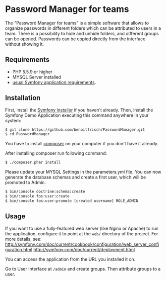 Password Manager for teams
========================

The "Password Manager for teams" is a simple software that allows to organize passwords in different folders which can be attributed to users in a team.
There is a possibility to hide and unhide folders, and different groups can be opened.
Passwords can be copied directly from the interface without showing it.

Requirements
------------

  * PHP 5.5.9 or higher
  * MYSQL Server installed
  * [usual Symfony application requirements](http://symfony.com/doc/current/reference/requirements.html).


Installation
------------

First, install the [Symfony Installer](https://github.com/symfony/symfony-installer)
if you haven't already. Then, install the Symfony Demo Application executing
this command anywhere in your system:

```bash
$ git clone https://github.com/benoitfrisch/PasswordManager.git
$ cd PasswordManager
```
You have to install [composer](https://getcomposer.org/download/) on your computer if you don't have it already.

After installing composer run following command:
```bash
$ ./composer.phar install
```
Please update your MYSQL Settings in the parameters.yml file.
You can now generate the database schemas and create a first user, which will be promoted to Admin.
```bash
$ bin/console doctrine:schema:create 
$ bin/console fos:user:create
$ bin/console fos:user:promote [created username] ROLE_ADMIN
```

Usage
-----

If you want to use a fully-featured web server (like Nginx or Apache) to run the application, configure it to point at the `web/` directory of the project.
For more details, see:
http://symfony.com/doc/current/cookbook/configuration/web_server_configuration.html
http://symfony.com/doc/current/deployment.html

You can access the application from the URL you installed it on.

Go to User Interface at `/admin` and create groups. Then attribute groups to a user.